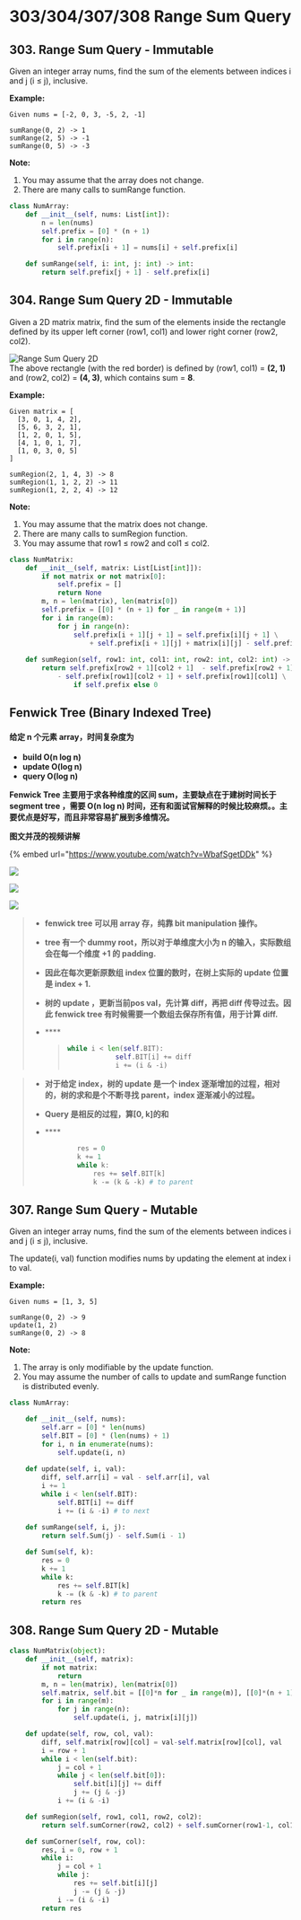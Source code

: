 # 303/304/307/308 Range Sum Query

## 303. Range Sum Query - Immutable

Given an integer array nums, find the sum of the elements between indices i and j \(i ≤ j\), inclusive.

**Example:**  


```text
Given nums = [-2, 0, 3, -5, 2, -1]

sumRange(0, 2) -> 1
sumRange(2, 5) -> -1
sumRange(0, 5) -> -3
```

**Note:**  


1. You may assume that the array does not change.
2. There are many calls to sumRange function.

```python
class NumArray:
    def __init__(self, nums: List[int]):
        n = len(nums)
        self.prefix = [0] * (n + 1)
        for i in range(n):
            self.prefix[i + 1] = nums[i] + self.prefix[i]

    def sumRange(self, i: int, j: int) -> int:
        return self.prefix[j + 1] - self.prefix[i]
```

## 304. Range Sum Query 2D - Immutable

Given a 2D matrix matrix, find the sum of the elements inside the rectangle defined by its upper left corner \(row1, col1\) and lower right corner \(row2, col2\).

![Range Sum Query 2D](https://leetcode.com/static/images/courses/range_sum_query_2d.png)  
The above rectangle \(with the red border\) is defined by \(row1, col1\) = **\(2, 1\)** and \(row2, col2\) = **\(4, 3\)**, which contains sum = **8**.

**Example:**  


```text
Given matrix = [
  [3, 0, 1, 4, 2],
  [5, 6, 3, 2, 1],
  [1, 2, 0, 1, 5],
  [4, 1, 0, 1, 7],
  [1, 0, 3, 0, 5]
]

sumRegion(2, 1, 4, 3) -> 8
sumRegion(1, 1, 2, 2) -> 11
sumRegion(1, 2, 2, 4) -> 12
```

**Note:**  


1. You may assume that the matrix does not change.
2. There are many calls to sumRegion function.
3. You may assume that row1 ≤ row2 and col1 ≤ col2.

```python
class NumMatrix:
    def __init__(self, matrix: List[List[int]]):
        if not matrix or not matrix[0]:
            self.prefix = []
            return None
        m, n = len(matrix), len(matrix[0])
        self.prefix = [[0] * (n + 1) for _ in range(m + 1)]
        for i in range(m):
            for j in range(n):
                self.prefix[i + 1][j + 1] = self.prefix[i][j + 1] \
                    + self.prefix[i + 1][j] + matrix[i][j] - self.prefix[i][j]
                
    def sumRegion(self, row1: int, col1: int, row2: int, col2: int) -> int:
        return self.prefix[row2 + 1][col2 + 1]  - self.prefix[row2 + 1][col1] \
            - self.prefix[row1][col2 + 1] + self.prefix[row1][col1] \
                if self.prefix else 0
```

## Fenwick Tree \(Binary Indexed Tree\)

#### 给定 n 个元素 array，时间复杂度为 <a id="&#x7ED9;&#x5B9A;-n-&#x4E2A;&#x5143;&#x7D20;-array&#xFF0C;&#x65F6;&#x95F4;&#x590D;&#x6742;&#x5EA6;&#x4E3A;"></a>

* **build O\(n log n\)**
* **update O\(log n\)**
* **query O\(log n\)**

**Fenwick Tree 主要用于求各种维度的区间 sum，主要缺点在于建树时间长于 segment tree ，需要 O\(n log n\) 时间，还有和面试官解释的时候比较麻烦。。主要优点是好写，而且非常容易扩展到多维情况。**

**图文并茂的视频讲解**

{% embed url="https://www.youtube.com/watch?v=WbafSgetDDk" %}

![](https://mnmunknown.gitbooks.io/algorithm-notes/fenwick_tree_encode.jpg)

![](https://mnmunknown.gitbooks.io/algorithm-notes/fenwick_tree_pic.jpg)

![](../.gitbook/assets/image%20%2813%29.png)

> * **fenwick tree 可以用 array 存，纯靠 bit manipulation 操作。**
> * **tree 有一个 dummy root，所以对于单维度大小为 n 的输入，实际数组会在每一个维度 +1 的 padding.**
> * **因此在每次更新原数组 index 位置的数时，在树上实际的 update 位置是 index + 1.**
> * **树的 update ，更新当前pos val，先计算 diff，再把 diff 传导过去。因此 fenwick tree 有时候需要一个数组去保存所有值，用于计算 diff.**
> * \*\*\*\*
>
>   > ```python
>   > while i < len(self.BIT):
>   >             self.BIT[i] += diff
>   >             i += (i & -i) 
>   > ```

> * **对于给定 index，树的 update 是一个 index 逐渐增加的过程，相对的，树的求和是个不断寻找 parent，index 逐渐减小的过程。**
> * **Query 是相反的过程，算\[0, k\]的和**
> * \*\*\*\*
>
>   ```python
>           res = 0
>           k += 1
>           while k:
>               res += self.BIT[k]
>               k -= (k & -k) # to parent
>   ```

## 307. Range Sum Query - Mutable

Given an integer array nums, find the sum of the elements between indices i and j \(i ≤ j\), inclusive.

The update\(i, val\) function modifies nums by updating the element at index i to val.

**Example:**

```text
Given nums = [1, 3, 5]

sumRange(0, 2) -> 9
update(1, 2)
sumRange(0, 2) -> 8
```

**Note:**

1. The array is only modifiable by the update function.
2. You may assume the number of calls to update and sumRange function is distributed evenly.

```python
class NumArray:

    def __init__(self, nums):
        self.arr = [0] * len(nums)
        self.BIT = [0] * (len(nums) + 1)
        for i, n in enumerate(nums): 
            self.update(i, n)
        
    def update(self, i, val):
        diff, self.arr[i] = val - self.arr[i], val
        i += 1
        while i < len(self.BIT):
            self.BIT[i] += diff
            i += (i & -i) # to next
            
    def sumRange(self, i, j):
        return self.Sum(j) - self.Sum(i - 1)

    def Sum(self, k):
        res = 0
        k += 1
        while k:
            res += self.BIT[k]
            k -= (k & -k) # to parent
        return res
```

## 308. Range Sum Query 2D - Mutable

```python
class NumMatrix(object):
    def __init__(self, matrix):
        if not matrix:
            return
        m, n = len(matrix), len(matrix[0])
        self.matrix, self.bit = [[0]*n for _ in range(m)], [[0]*(n + 1) for _ in range(m + 1)]
        for i in range(m):
            for j in range(n):
                self.update(i, j, matrix[i][j])

    def update(self, row, col, val):
        diff, self.matrix[row][col] = val-self.matrix[row][col], val
        i = row + 1
        while i < len(self.bit):
            j = col + 1
            while j < len(self.bit[0]):
                self.bit[i][j] += diff
                j += (j & -j)
            i += (i & -i)

    def sumRegion(self, row1, col1, row2, col2):
        return self.sumCorner(row2, col2) + self.sumCorner(row1-1, col1-1) - self.sumCorner(row1-1, col2) - self.sumCorner(row2, col1-1)

    def sumCorner(self, row, col):
        res, i = 0, row + 1
        while i:
            j = col + 1
            while j:
                res += self.bit[i][j]
                j -= (j & -j)
            i -= (i & -i)
        return res
```

